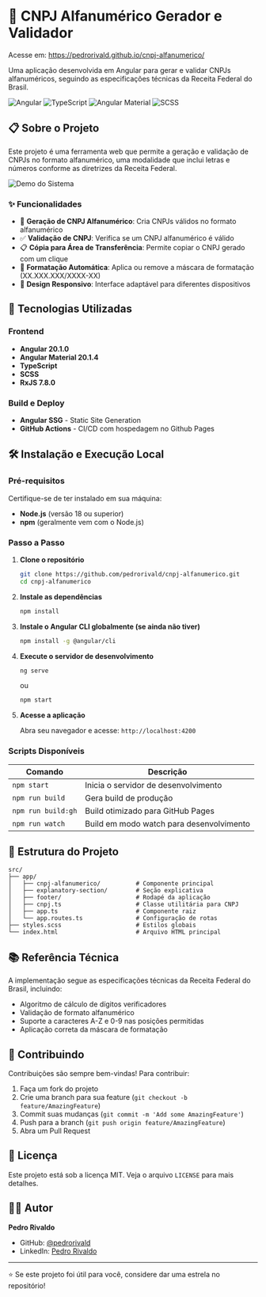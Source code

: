 # 🏢 CNPJ Alfanumérico Gerador e Validador

Acesse em: https://pedrorivald.github.io/cnpj-alfanumerico/

Uma aplicação desenvolvida em Angular para gerar e validar CNPJs alfanuméricos, seguindo as especificações técnicas da Receita Federal do Brasil.

![Angular](https://img.shields.io/badge/Angular-20.1.0-DD0031?style=for-the-badge&logo=angular&logoColor=white)
![TypeScript](https://img.shields.io/badge/TypeScript-007ACC?style=for-the-badge&logo=typescript&logoColor=white)
![Angular Material](https://img.shields.io/badge/Angular%20Material-20.1.4-FF6D00?style=for-the-badge&logo=angular&logoColor=white)
![SCSS](https://img.shields.io/badge/SCSS-CF649A?style=for-the-badge&logo=sass&logoColor=white)

## 📋 Sobre o Projeto

Este projeto é uma ferramenta web que permite a geração e validação de CNPJs no formato alfanumérico, uma modalidade que inclui letras e números conforme as diretrizes da Receita Federal.

![Demo do Sistema](https://pedrorivald.github.io/cnpj-alfanumerico/readme.gif)

### ✨ Funcionalidades

- 🎲 **Geração de CNPJ Alfanumérico**: Cria CNPJs válidos no formato alfanumérico
- ✅ **Validação de CNPJ**: Verifica se um CNPJ alfanumérico é válido
- 📋 **Cópia para Área de Transferência**: Permite copiar o CNPJ gerado com um clique
- 🎨 **Formatação Automática**: Aplica ou remove a máscara de formatação (XX.XXX.XXX/XXXX-XX)
- 📱 **Design Responsivo**: Interface adaptável para diferentes dispositivos

## 🚀 Tecnologias Utilizadas

### Frontend
- **Angular 20.1.0** 
- **Angular Material 20.1.4**
- **TypeScript**
- **SCSS**
- **RxJS 7.8.0** 

### Build e Deploy
- **Angular SSG** - Static Site Generation
- **GitHub Actions** - CI/CD com hospedagem no Github Pages

## 🛠️ Instalação e Execução Local

### Pré-requisitos

Certifique-se de ter instalado em sua máquina:

- **Node.js** (versão 18 ou superior)
- **npm** (geralmente vem com o Node.js)

### Passo a Passo

1. **Clone o repositório**
   ```bash
   git clone https://github.com/pedrorivald/cnpj-alfanumerico.git
   cd cnpj-alfanumerico
   ```

2. **Instale as dependências**
   ```bash
   npm install
   ```

3. **Instale o Angular CLI globalmente (se ainda não tiver)**
   ```bash
   npm install -g @angular/cli
   ```

4. **Execute o servidor de desenvolvimento**
   ```bash
   ng serve
   ```
   ou
   ```bash
   npm start
   ```

5. **Acesse a aplicação**
   
   Abra seu navegador e acesse: `http://localhost:4200`

### Scripts Disponíveis

| Comando | Descrição |
|---------|-----------|
| `npm start` | Inicia o servidor de desenvolvimento |
| `npm run build` | Gera build de produção |
| `npm run build:gh` | Build otimizado para GitHub Pages |
| `npm run watch` | Build em modo watch para desenvolvimento |

## 📁 Estrutura do Projeto

```
src/
├── app/
│   ├── cnpj-alfanumerico/          # Componente principal
│   ├── explanatory-section/        # Seção explicativa
│   ├── footer/                     # Rodapé da aplicação
│   ├── cnpj.ts                     # Classe utilitária para CNPJ
│   ├── app.ts                      # Componente raiz
│   └── app.routes.ts               # Configuração de rotas
├── styles.scss                     # Estilos globais
└── index.html                      # Arquivo HTML principal
```

## 📚 Referência Técnica

A implementação segue as especificações técnicas da Receita Federal do Brasil, incluindo:

- Algoritmo de cálculo de dígitos verificadores
- Validação de formato alfanumérico
- Suporte a caracteres A-Z e 0-9 nas posições permitidas
- Aplicação correta da máscara de formatação

## 🤝 Contribuindo

Contribuições são sempre bem-vindas! Para contribuir:

1. Faça um fork do projeto
2. Crie uma branch para sua feature (`git checkout -b feature/AmazingFeature`)
3. Commit suas mudanças (`git commit -m 'Add some AmazingFeature'`)
4. Push para a branch (`git push origin feature/AmazingFeature`)
5. Abra um Pull Request

## 📄 Licença

Este projeto está sob a licença MIT. Veja o arquivo `LICENSE` para mais detalhes.

## 👨‍💻 Autor

**Pedro Rivaldo**

- GitHub: [@pedrorivald](https://github.com/pedrorivald)
- LinkedIn: [Pedro Rivaldo](https://linkedin.com/in/pedrorivaldo)

---

⭐ Se este projeto foi útil para você, considere dar uma estrela no repositório!
